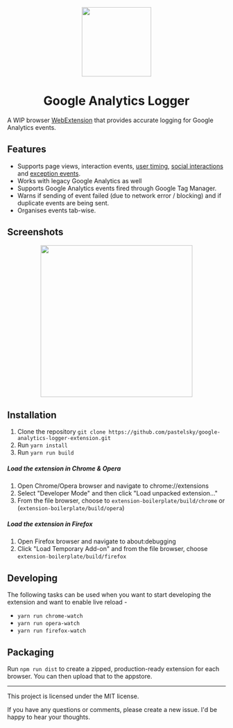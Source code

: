 <div align="center">
  <img src="https://s14.postimg.org/clr1cwkup/icon-128.png" width="160"/>
  <h1>
    Google Analytics Logger 
  </h1>
</div>

A WIP browser [WebExtension](https://developer.mozilla.org/en-US/Add-ons/WebExtensions) that provides accurate logging for Google Analytics events.

## Features

- Supports page views, interaction events, [user timing](https://developers.google.com/analytics/devguides/collection/analyticsjs/user-timings), [social interactions](https://developers.google.com/analytics/devguides/collection/analyticsjs/social-interactions) and [exception events](https://developers.google.com/analytics/devguides/collection/analyticsjs/exceptions).
- Works with legacy Google Analytics as well
- Supports Google Analytics events fired through Google Tag Manager.
- Warns if sending of event failed (due to network error / blocking) and if duplicate events are being sent.
- Organises events tab-wise.

## Screenshots
<div align="center">
  <img src="https://s12.postimg.org/cqo4b5y7h/Group_2.png" width="350" />
</div>

## Installation
1. Clone the repository `git clone https://github.com/pastelsky/google-analytics-logger-extension.git`
2. Run `yarn install`
3. Run `yarn run build`


##### Load the extension in Chrome & Opera
1. Open Chrome/Opera browser and navigate to chrome://extensions
2. Select "Developer Mode" and then click "Load unpacked extension..."
3. From the file browser, choose to `extension-boilerplate/build/chrome` or (`extension-boilerplate/build/opera`)


##### Load the extension in Firefox
1. Open Firefox browser and navigate to about:debugging
2. Click "Load Temporary Add-on" and from the file browser, choose `extension-boilerplate/build/firefox`


## Developing
The following tasks can be used when you want to start developing the extension and want to enable live reload - 

- `yarn run chrome-watch`
- `yarn run opera-watch`
- `yarn run firefox-watch`


## Packaging
Run `npm run dist` to create a zipped, production-ready extension for each browser. You can then upload that to the appstore.

-----------
This project is licensed under the MIT license. 

If you have any questions or comments, please create a new issue. I'd be happy to hear your thoughts.
